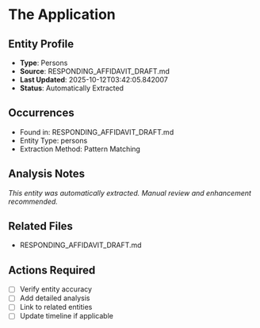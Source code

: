 # The Application

## Entity Profile
- **Type**: Persons
- **Source**: RESPONDING_AFFIDAVIT_DRAFT.md
- **Last Updated**: 2025-10-12T03:42:05.842007
- **Status**: Automatically Extracted

## Occurrences
- Found in: RESPONDING_AFFIDAVIT_DRAFT.md
- Entity Type: persons
- Extraction Method: Pattern Matching

## Analysis Notes
*This entity was automatically extracted. Manual review and enhancement recommended.*

## Related Files
- RESPONDING_AFFIDAVIT_DRAFT.md

## Actions Required
- [ ] Verify entity accuracy
- [ ] Add detailed analysis
- [ ] Link to related entities
- [ ] Update timeline if applicable
